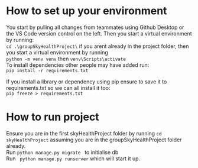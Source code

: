 # How to set up your environment

You start by pulling all changes from teammates using Github Desktop or the VS Code version control on the left. Then you start a virtual environment by running:         
`cd .\groupSkyHealthProject\` if you arent already in the project folder, then you start a virtual environment by running     
`python -m venv venv` then `venv\Scripts\activate`          
To install dependencies other people may have added run:           
`pip install -r requirements.txt`           

If you install a library or dependency using pip ensure to save it to requirements.txt so we can all install it too:       
`pip freeze > requirements.txt`     

# How to run project

Ensure you are in the first skyHealthProject folder by running `cd skyHealthProject` assuming you are in the groupSkyHealthProject folder already.       
Run `python manage.py migrate `      to initialise db             
Run ` python manage.py runserver` which will start it up.
